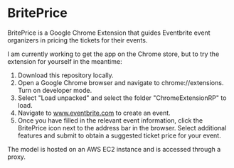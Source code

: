 # BritePrice

BritePrice is a Google Chrome Extension that guides Eventbrite event organizers in pricing the tickets for their events.

I am currently working to get the app on the Chrome store, but to try the extension for yourself in the meantime:

1. Download this repository locally.
2. Open a Google Chrome browser and navigate to chrome://extensions. Turn on developer mode.
3. Select "Load unpacked" and select the folder "ChromeExtensionRP" to load.
4. Navigate to www.eventbrite.com to create an event.
5. Once you have filled in the relevant event information, click the BritePrice icon next to the address bar in the browser. Select additional features and submit to obtain a suggested ticket price for your event.

The model is hosted on an AWS EC2 instance and is accessed through a proxy.